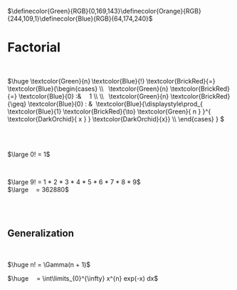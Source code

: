 
$\definecolor{Green}{RGB}{0,169,143}\definecolor{Orange}{RGB}{244,109,1}\definecolor{Blue}{RGB}{64,174,240}$

# Factorial

<br>

$\huge \textcolor{Green}{n} \textcolor{Blue}{!} \textcolor{BrickRed}{=}  \textcolor{Blue}{\begin{cases} \\\\   \textcolor{Green}{n} \textcolor{BrickRed}{=} \textcolor{Blue}{0} :&     1 \\\\ \\\\   \textcolor{Green}{n} \textcolor{BrickRed}{\geq} \textcolor{Blue}{0} : &  \textcolor{Blue}{\displaystyle\prod_{ \textcolor{Blue}{1} \textcolor{BrickRed}{\to} \textcolor{Green}{ n } }^{ \textcolor{DarkOrchid}{ x } } \textcolor{DarkOrchid}{x}} \\\\ \end{cases} } $

<br>
<br>

$\large 0! = 1$

<br>

$\large 9! = 1 * 2 * 3 * 4 * 5 * 6 * 7 * 8 * 9$ <br>
$\large      = 362880$

<br>
<br>

## Generalization

<br>

$\huge n! = \Gamma(n + 1)$

$\huge       = \int\limits_{0}^{\infty} x^{n} exp(-x) dx$

<br>


